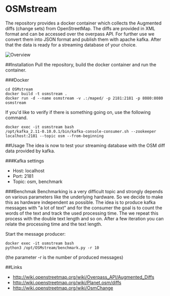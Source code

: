 # OSMstream
The repository provides a docker container which collects the Augmented diffs (change sets) from OpenStreetMap.
The diffs are provided in XML format and can be accessed over the overpass API. For further use we convert them into JSON format and publish them with apache kafka.
After that the data is ready for a streaming database of your choice.

![Overview](img/streaming_db.png)

##Installation
Pull the repository, build the docker container and run the container. 

###Docker
```shell
cd OSMstream
docker build -t osmstream .
docker run -d --name osmstream -v .:/maped/ -p 2181:2181 -p 8080:8080 osmstream
```

If you'd like to verify if there is something going on, use the following command.
```shell
docker exec -it osmstream bash
/opt/kafka_2.11-0.10.0.1/bin/kafka-console-consumer.sh --zookeeper localhost:2181 --topic osm --from-beginning
```


##Usage
The idea is now to test your streaming database with the OSM diff data provided by kafka.

###Kafka settings
- Host:     localhost
- Port:     2181
- Topic:    osm, benchmark

###Benchmak
Benchmarking is a very difficult topic and strongly depends on various parameters like the underlying hardware.
So we decide to make this as hardware independent as possible. The idea is to produce kafka messages with "a lot of text" and for the consumer the goal is to count the words of the text and track the used processing time.
The we repeat this process with the double text length and so on. After a few iteration you can relate the processing time and the text length.

Start the message producer: 
```shell
docker exec -it osmstream bash
python3 /opt/OSMstream/benchmark.py -r 10
```
(the parameter -r is the number of produced messages)

##Links
- http://wiki.openstreetmap.org/wiki/Overpass_API/Augmented_Diffs
- http://wiki.openstreetmap.org/wiki/Planet.osm/diffs
- http://wiki.openstreetmap.org/wiki/OsmChange
